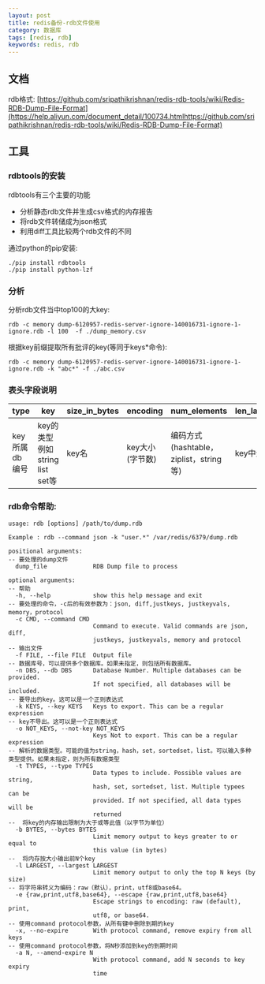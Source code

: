 ```yaml
---
layout: post
title: redis备份-rdb文件使用
category: 数据库
tags: [redis, rdb]
keywords: redis, rdb
---
```


## 文档
rdb格式: [https://github.com/sripathikrishnan/redis-rdb-tools/wiki/Redis-RDB-Dump-File-Format](https://help.aliyun.com/document_detail/100734.htmlhttps://github.com/sripathikrishnan/redis-rdb-tools/wiki/Redis-RDB-Dump-File-Format)

## 工具
### rdbtools的安装
rdbtools有三个主要的功能
- 分析静态rdb文件并生成csv格式的内存报告
- 将rdb文件转储成为json格式
- 利用diff工具比较两个rdb文件的不同

通过python的pip安装:
```
./pip install rdbtools
./pip install python-lzf
```

### 分析

分析rdb文件当中top100的大key:
```
rdb -c memory dump-6120957-redis-server-ignore-140016731-ignore-1-ignore.rdb -l 100  -f ./dump_memory.csv
```

根据key前缀提取所有批评的key(等同于keys*命令):
```
rdb -c memory dump-6120957-redis-server-ignore-140016731-ignore-1-ignore.rdb -k "abc*" -f ./abc.csv
```

### 表头字段说明

| type | key | size_in_bytes | encoding | num_elements | len_largest_element | expiry | |
|------------|-----------------------------|------------|--------------|-------------------------------------|------------------|------------------| --------|
| key所属db编号 | key的类型例如string list set等 | key名 | key大小(字节数) | 编码方式(hashtable，ziplist，string等) | key中元素的个数 | key中最大元素的长度 | 过期时间 |

### rdb命令帮助:
```
usage: rdb [options] /path/to/dump.rdb

Example : rdb --command json -k "user.*" /var/redis/6379/dump.rdb

positional arguments:
-- 要处理的dump文件
  dump_file             RDB Dump file to process       

optional arguments:
-- 帮助
  -h, --help            show this help message and exit  
-- 要处理的命令，-c后的有效参数为：json, diff,justkeys, justkeyvals, memory，protocol 
  -c CMD, --command CMD
                        Command to execute. Valid commands are json, diff,
                        justkeys, justkeyvals, memory and protocol  
-- 输出文件       
  -f FILE, --file FILE  Output file
-- 数据库号，可以提供多个数据库。如果未指定，则包括所有数据库。
  -n DBS, --db DBS      Database Number. Multiple databases can be provided.
                        If not specified, all databases will be included.
-- 要导出的key。这可以是一个正则表达式
  -k KEYS, --key KEYS   Keys to export. This can be a regular expression
-- key不导出。这可以是一个正则表达式
  -o NOT_KEYS, --not-key NOT_KEYS
                        Keys Not to export. This can be a regular expression
-- 解析的数据类型。可能的值为string，hash，set，sortedset，list。可以输入多种类型提供。如果未指定，则为所有数据类型
  -t TYPES, --type TYPES
                        Data types to include. Possible values are string,
                        hash, set, sortedset, list. Multiple typees can be
                        provided. If not specified, all data types will be
                        returned
--  将key的内存输出限制为大于或等此值（以字节为单位）
  -b BYTES, --bytes BYTES
                        Limit memory output to keys greater to or equal to
                        this value (in bytes)
--  将内存按大小输出前N个key                       
  -l LARGEST, --largest LARGEST
                        Limit memory output to only the top N keys (by size)
-- 将字符串转义为编码：raw（默认），print，utf8或base64。
  -e {raw,print,utf8,base64}, --escape {raw,print,utf8,base64}
                        Escape strings to encoding: raw (default), print,
                        utf8, or base64.
-- 使用command protocol参数，从所有键中删除到期的key                       
  -x, --no-expire       With protocol command, remove expiry from all keys
-- 使用command protocol参数，将N秒添加到key的到期时间
  -a N, --amend-expire N
                        With protocol command, add N seconds to key expiry
                        time
```